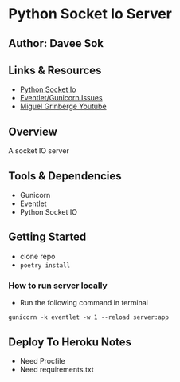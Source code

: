 # Python Socket Io Server

## Author: Davee Sok

## Links & Resources

- [Python Socket Io](https://python-socketio.readthedocs.io/en/latest/server.html)
- [Eventlet/Gunicorn Issues](https://github.com/eventlet/eventlet/issues/702)
- [Miguel Grinberge Youtube](https://www.youtube.com/playlist?list=PLCuWRxjbgFnPZTBMYbz9UNGvTLNggRMjb)

## Overview

A socket IO server

## Tools & Dependencies

- Gunicorn
- Eventlet
- Python Socket IO

## Getting Started

- clone repo
- `poetry install`

### How to run server locally

- Run the following command in terminal

```iterm
gunicorn -k eventlet -w 1 --reload server:app
```

## Deploy To Heroku Notes

- Need Procfile
- Need requirements.txt
